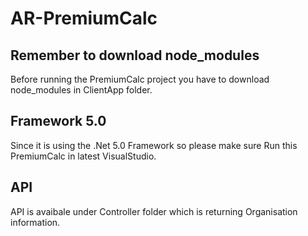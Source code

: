 # AR-PremiumCalc

## Remember to download node_modules
Before running the PremiumCalc project you have to download node_modules in ClientApp folder.

## Framework 5.0
Since it is using the .Net 5.0 Framework so please make sure Run this PremiumCalc in latest VisualStudio.

## API
API is avaibale under Controller folder which is returning Organisation information.
